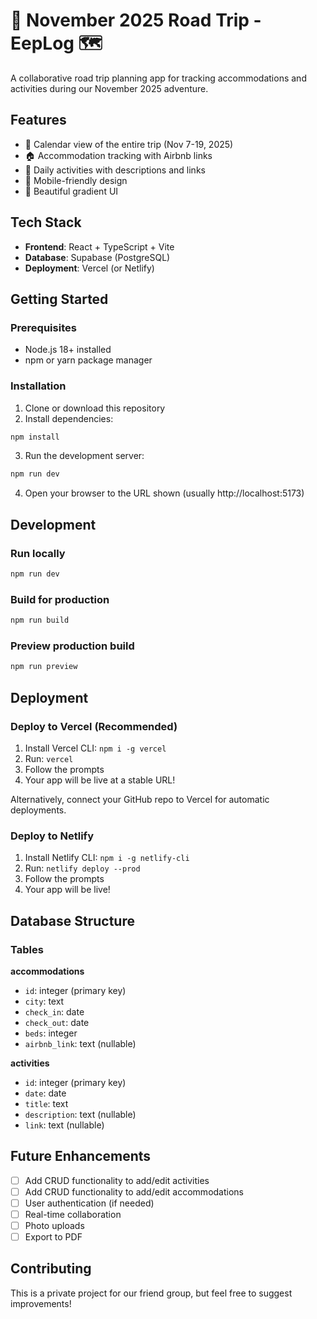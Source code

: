 # 🚗 November 2025 Road Trip - EepLog 🗺️

A collaborative road trip planning app for tracking accommodations and activities during our November 2025 adventure.

## Features

- 📅 Calendar view of the entire trip (Nov 7-19, 2025)
- 🏠 Accommodation tracking with Airbnb links
- 🎯 Daily activities with descriptions and links
- 📱 Mobile-friendly design
- 🎨 Beautiful gradient UI

## Tech Stack

- **Frontend**: React + TypeScript + Vite
- **Database**: Supabase (PostgreSQL)
- **Deployment**: Vercel (or Netlify)

## Getting Started

### Prerequisites

- Node.js 18+ installed
- npm or yarn package manager

### Installation

1. Clone or download this repository
2. Install dependencies:

```bash
npm install
```

3. Run the development server:

```bash
npm run dev
```

4. Open your browser to the URL shown (usually http://localhost:5173)

## Development

### Run locally
```bash
npm run dev
```

### Build for production
```bash
npm run build
```

### Preview production build
```bash
npm run preview
```

## Deployment

### Deploy to Vercel (Recommended)

1. Install Vercel CLI: `npm i -g vercel`
2. Run: `vercel`
3. Follow the prompts
4. Your app will be live at a stable URL!

Alternatively, connect your GitHub repo to Vercel for automatic deployments.

### Deploy to Netlify

1. Install Netlify CLI: `npm i -g netlify-cli`
2. Run: `netlify deploy --prod`
3. Follow the prompts
4. Your app will be live!

## Database Structure

### Tables

**accommodations**
- `id`: integer (primary key)
- `city`: text
- `check_in`: date
- `check_out`: date
- `beds`: integer
- `airbnb_link`: text (nullable)

**activities**
- `id`: integer (primary key)
- `date`: date
- `title`: text
- `description`: text (nullable)
- `link`: text (nullable)

## Future Enhancements

- [ ] Add CRUD functionality to add/edit activities
- [ ] Add CRUD functionality to add/edit accommodations
- [ ] User authentication (if needed)
- [ ] Real-time collaboration
- [ ] Photo uploads
- [ ] Export to PDF

## Contributing

This is a private project for our friend group, but feel free to suggest improvements!

